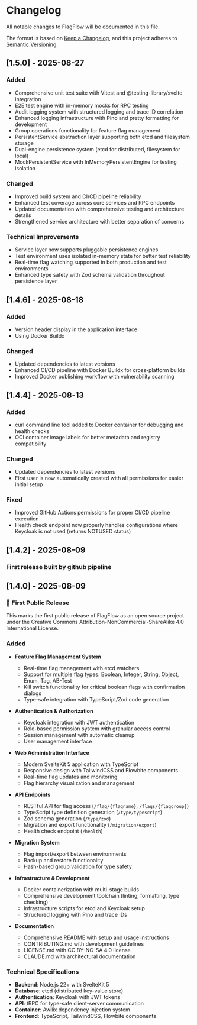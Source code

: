 # Changelog

All notable changes to FlagFlow will be documented in this file.

The format is based on [Keep a Changelog](https://keepachangelog.com/en/1.0.0/),
and this project adheres to [Semantic Versioning](https://semver.org/spec/v2.0.0.html).

## [1.5.0] - 2025-08-27

### Added

- Comprehensive unit test suite with Vitest and @testing-library/svelte integration
- E2E test engine with in-memory mocks for RPC testing
- Audit logging system with structured logging and trace ID correlation
- Enhanced logging infrastructure with Pino and pretty formatting for development
- Group operations functionality for feature flag management
- PersistentService abstraction layer supporting both etcd and filesystem storage
- Dual-engine persistence system (etcd for distributed, filesystem for local)
- MockPersistentService with InMemoryPersistentEngine for testing isolation

### Changed

- Improved build system and CI/CD pipeline reliability
- Enhanced test coverage across core services and RPC endpoints
- Updated documentation with comprehensive testing and architecture details
- Strengthened service architecture with better separation of concerns

### Technical Improvements

- Service layer now supports pluggable persistence engines
- Test environment uses isolated in-memory state for better test reliability
- Real-time flag watching supported in both production and test environments
- Enhanced type safety with Zod schema validation throughout persistence layer

## [1.4.6] - 2025-08-18

### Added

- Version header display in the application interface
- Using Docker Buildx

### Changed

- Updated dependencies to latest versions
- Enhanced CI/CD pipeline with Docker Buildx for cross-platform builds
- Improved Docker publishing workflow with vulnerability scanning

## [1.4.4] - 2025-08-13

### Added

- curl command line tool added to Docker container for debugging and health checks
- OCI container image labels for better metadata and registry compatibility

### Changed

- Updated dependencies to latest versions
- First user is now automatically created with all permissions for easier initial setup

### Fixed

- Improved GitHub Actions permissions for proper CI/CD pipeline execution
- Health check endpoint now properly handles configurations where Keycloak is not used (returns NOTUSED status)

## [1.4.2] - 2025-08-09

### First release built by github pipeline

## [1.4.0] - 2025-08-09

### 🎉 First Public Release

This marks the first public release of FlagFlow as an open source project under the Creative Commons Attribution-NonCommercial-ShareAlike 4.0 International License.

### Added

- **Feature Flag Management System**
  - Real-time flag management with etcd watchers
  - Support for multiple flag types: Boolean, Integer, String, Object, Enum, Tag, AB-Test
  - Kill switch functionality for critical boolean flags with confirmation dialogs
  - Type-safe integration with TypeScript/Zod code generation

- **Authentication & Authorization**
  - Keycloak integration with JWT authentication
  - Role-based permission system with granular access control
  - Session management with automatic cleanup
  - User management interface

- **Web Administration Interface**
  - Modern SvelteKit 5 application with TypeScript
  - Responsive design with TailwindCSS and Flowbite components
  - Real-time flag updates and monitoring
  - Flag hierarchy visualization and management

- **API Endpoints**
  - RESTful API for flag access (`/flag/{flagname}`, `/flags/{flaggroup}`)
  - TypeScript type definition generation (`/type/typescript`)
  - Zod schema generation (`/type/zod`)
  - Migration and export functionality (`/migration/export`)
  - Health check endpoint (`/health`)

- **Migration System**
  - Flag import/export between environments
  - Backup and restore functionality
  - Hash-based group validation for type safety

- **Infrastructure & Development**
  - Docker containerization with multi-stage builds
  - Comprehensive development toolchain (linting, formatting, type checking)
  - Infrastructure scripts for etcd and Keycloak setup
  - Structured logging with Pino and trace IDs

- **Documentation**
  - Comprehensive README with setup and usage instructions
  - CONTRIBUTING.md with development guidelines
  - LICENSE.md with CC BY-NC-SA 4.0 license
  - CLAUDE.md with architectural documentation

### Technical Specifications

- **Backend**: Node.js 22+ with SvelteKit 5
- **Database**: etcd (distributed key-value store)
- **Authentication**: Keycloak with JWT tokens
- **API**: tRPC for type-safe client-server communication
- **Container**: Awilix dependency injection system
- **Frontend**: TypeScript, TailwindCSS, Flowbite components
